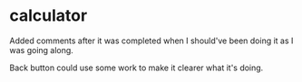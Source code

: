 # calculator

Added comments after it was completed when I should've been doing it as I was going along.

Back button could use some work to make it clearer what it's doing.
